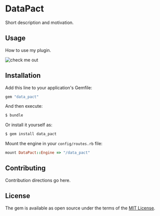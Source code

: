 # DataPact
Short description and motivation.

## Usage
How to use my plugin.

![check me out]([http://url/to/img.png](https://github.com/corbanb/DataPact/blob/94e58bfb26f4922361da09f80a7bf7e813cae046/app/assets/images/data_pact/overview.gif))




## Installation
Add this line to your application's Gemfile:

```ruby
gem "data_pact"
```

And then execute:
```bash
$ bundle
```

Or install it yourself as:
```bash
$ gem install data_pact
```

Mount the engine in your `config/routes.rb` file:
```ruby
mount DataPact::Engine => "/data_pact"
```

## Contributing
Contribution directions go here.

## License
The gem is available as open source under the terms of the [MIT License](https://opensource.org/licenses/MIT).
